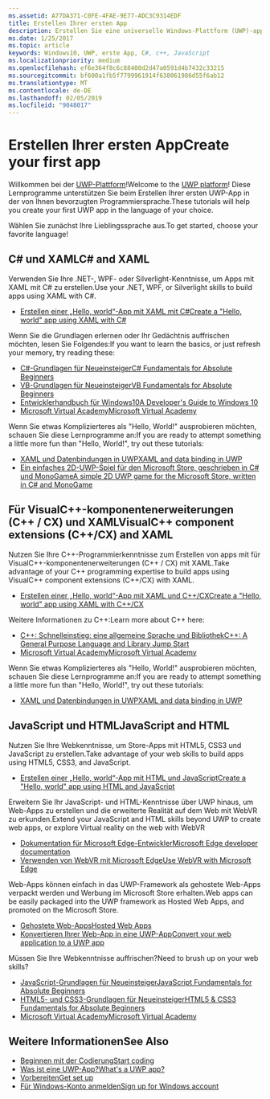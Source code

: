```yaml
---
ms.assetid: A77DA371-C0FE-4FAE-9E77-ADC3C9314EDF
title: Erstellen Ihrer ersten App
description: Erstellen Sie eine universelle Windows-Plattform (UWP)-app für Windows 10 mithilfe Ihrer bevorzugte Programmiersprache.
ms.date: 1/25/2017
ms.topic: article
keywords: Windows10, UWP, erste App, C#, c++, JavaScript
ms.localizationpriority: medium
ms.openlocfilehash: ef6e364f8c6c88400d2d47a0591d4b7432c33215
ms.sourcegitcommit: bf600a1fb5f7799961914f638061986d55f6ab12
ms.translationtype: MT
ms.contentlocale: de-DE
ms.lasthandoff: 02/05/2019
ms.locfileid: "9048017"
---
```

# <a name="create-your-first-app"></a><span data-ttu-id="2fb27-104">Erstellen Ihrer ersten App</span><span class="sxs-lookup"><span data-stu-id="2fb27-104">Create your first app</span></span>

<span data-ttu-id="2fb27-105">Willkommen bei der [UWP-Plattform](universal-application-platform-guide.md)!</span><span class="sxs-lookup"><span data-stu-id="2fb27-105">Welcome to the [UWP platform](universal-application-platform-guide.md)!</span></span> <span data-ttu-id="2fb27-106">Diese Lernprogramme unterstützen Sie beim Erstellen Ihrer ersten UWP-App in der von Ihnen bevorzugten Programmiersprache.</span><span class="sxs-lookup"><span data-stu-id="2fb27-106">These tutorials will help you create your first UWP app in the language of your choice.</span></span>

<span data-ttu-id="2fb27-107">Wählen Sie zunächst Ihre Lieblingssprache aus.</span><span class="sxs-lookup"><span data-stu-id="2fb27-107">To get started, choose your favorite language!</span></span>

## <a name="c-and-xaml"></a><span data-ttu-id="2fb27-108">C# und XAML</span><span class="sxs-lookup"><span data-stu-id="2fb27-108">C# and XAML</span></span>

<span data-ttu-id="2fb27-109">Verwenden Sie Ihre .NET-, WPF- oder Silverlight-Kenntnisse, um Apps mit XAML mit C# zu erstellen.</span><span class="sxs-lookup"><span data-stu-id="2fb27-109">Use your .NET, WPF, or Silverlight skills to build apps using XAML with C#.</span></span>

* [<span data-ttu-id="2fb27-110">Erstellen einer „Hello, world“-App mit XAML mit C#</span><span class="sxs-lookup"><span data-stu-id="2fb27-110">Create a "Hello, world" app using XAML with C#</span></span>](create-a-hello-world-app-xaml-universal.md)

<span data-ttu-id="2fb27-111">Wenn Sie die Grundlagen erlernen oder Ihr Gedächtnis auffrischen möchten, lesen Sie Folgendes:</span><span class="sxs-lookup"><span data-stu-id="2fb27-111">If you want to learn the basics, or just refresh your memory, try reading these:</span></span>

* [<span data-ttu-id="2fb27-112">C#-Grundlagen für Neueinsteiger</span><span class="sxs-lookup"><span data-stu-id="2fb27-112">C# Fundamentals for Absolute Beginners</span></span>](https://go.microsoft.com/fwlink/?linkid=850801)
* [<span data-ttu-id="2fb27-113">VB-Grundlagen für Neueinsteiger</span><span class="sxs-lookup"><span data-stu-id="2fb27-113">VB Fundamentals for Absolute Beginners</span></span>](https://go.microsoft.com/fwlink/?linkid=850802)
* [<span data-ttu-id="2fb27-114">Entwicklerhandbuch für Windows10</span><span class="sxs-lookup"><span data-stu-id="2fb27-114">A Developer's Guide to Windows 10</span></span>](https://go.microsoft.com/fwlink/?linkid=850804)
* [<span data-ttu-id="2fb27-115">Microsoft Virtual Academy</span><span class="sxs-lookup"><span data-stu-id="2fb27-115">Microsoft Virtual Academy</span></span>](https://www.microsoftvirtualacademy.com/)

<span data-ttu-id="2fb27-116">Wenn Sie etwas Komplizierteres als "Hello, World!" ausprobieren möchten, schauen Sie diese Lernprogramme an:</span><span class="sxs-lookup"><span data-stu-id="2fb27-116">If you are ready to attempt something a little more fun than "Hello, World!", try out these tutorials:</span></span>

* [<span data-ttu-id="2fb27-117">XAML und Datenbindungen in UWP</span><span class="sxs-lookup"><span data-stu-id="2fb27-117">XAML and data binding in UWP</span></span>](xaml-basics-intro.md)
* [<span data-ttu-id="2fb27-118">Ein einfaches 2D-UWP-Spiel für den Microsoft Store, geschrieben in C# und MonoGame</span><span class="sxs-lookup"><span data-stu-id="2fb27-118">A simple 2D UWP game for the Microsoft Store, written in C# and MonoGame</span></span>](get-started-tutorial-game-mg2d.md)


## <a name="visualc-component-extensions-ccx-and-xaml"></a><span data-ttu-id="2fb27-119">Für VisualC++-komponentenerweiterungen (C++ / CX) und XAML</span><span class="sxs-lookup"><span data-stu-id="2fb27-119">VisualC++ component extensions (C++/CX) and XAML</span></span>

<span data-ttu-id="2fb27-120">Nutzen Sie Ihre C++-Programmierkenntnisse zum Erstellen von apps mit für VisualC++-komponentenerweiterungen (C++ / CX) mit XAML.</span><span class="sxs-lookup"><span data-stu-id="2fb27-120">Take advantage of your C++ programming expertise to build apps using VisualC++ component extensions (C++/CX) with XAML.</span></span>

* [<span data-ttu-id="2fb27-121">Erstellen einer „Hello, world“-App mit XAML und C++/CX</span><span class="sxs-lookup"><span data-stu-id="2fb27-121">Create a "Hello, world" app using XAML with C++/CX</span></span>](create-a-basic-windows-10-app-in-cpp.md)

<span data-ttu-id="2fb27-122">Weitere Informationen zu C++:</span><span class="sxs-lookup"><span data-stu-id="2fb27-122">Learn more about C++ here:</span></span>

* [<span data-ttu-id="2fb27-123">C++: Schnelleinstieg: eine allgemeine Sprache und Bibliothek</span><span class="sxs-lookup"><span data-stu-id="2fb27-123">C++: A General Purpose Language and Library Jump Start</span></span>](https://www.microsoftvirtualacademy.com/training-courses/c-a-general-purpose-language-and-library-jump-start)
* [<span data-ttu-id="2fb27-124">Microsoft Virtual Academy</span><span class="sxs-lookup"><span data-stu-id="2fb27-124">Microsoft Virtual Academy</span></span>](https://go.microsoft.com/fwlink/p/?LinkID=389916)

<span data-ttu-id="2fb27-125">Wenn Sie etwas Komplizierteres als "Hello, World!" ausprobieren möchten, schauen Sie diese Lernprogramme an:</span><span class="sxs-lookup"><span data-stu-id="2fb27-125">If you are ready to attempt something a little more fun than "Hello, World!", try out these tutorials:</span></span>

* [<span data-ttu-id="2fb27-126">XAML und Datenbindungen in UWP</span><span class="sxs-lookup"><span data-stu-id="2fb27-126">XAML and data binding in UWP</span></span>](xaml-basics-intro.md)

## <a name="javascript-and-html"></a><span data-ttu-id="2fb27-127">JavaScript und HTML</span><span class="sxs-lookup"><span data-stu-id="2fb27-127">JavaScript and HTML</span></span>

<span data-ttu-id="2fb27-128">Nutzen Sie Ihre Webkenntnisse, um Store-Apps mit HTML5, CSS3 und JavaScript zu erstellen.</span><span class="sxs-lookup"><span data-stu-id="2fb27-128">Take advantage of your web skills to build apps using HTML5, CSS3, and JavaScript.</span></span>

* [<span data-ttu-id="2fb27-129">Erstellen einer „Hello, world“-App mit HTML und JavaScript</span><span class="sxs-lookup"><span data-stu-id="2fb27-129">Create a "Hello, world" app using HTML and JavaScript</span></span>](create-a-hello-world-app-js-uwp.md)

<span data-ttu-id="2fb27-130">Erweitern Sie Ihr JavaScript- und HTML-Kenntnisse über UWP hinaus, um Web-Apps zu erstellen und die erweiterte Realität auf dem Web mit WebVR zu erkunden.</span><span class="sxs-lookup"><span data-stu-id="2fb27-130">Extend your JavaScript and HTML skills beyond UWP to create web apps, or explore Virtual reality on the web with WebVR</span></span>

* [<span data-ttu-id="2fb27-131">Dokumentation für Microsoft Edge-Entwickler</span><span class="sxs-lookup"><span data-stu-id="2fb27-131">Microsoft Edge developer documentation</span></span>](https://docs.microsoft.com/microsoft-edge/)
* [<span data-ttu-id="2fb27-132">Verwenden von WebVR mit Microsoft Edge</span><span class="sxs-lookup"><span data-stu-id="2fb27-132">Use WebVR with Microsoft Edge</span></span>](https://docs.microsoft.com/en-us/microsoft-edge/webvr/)

<span data-ttu-id="2fb27-133">Web-Apps können einfach in das UWP-Framework als gehostete Web-Apps verpackt werden und Werbung im Microsoft Store erhalten.</span><span class="sxs-lookup"><span data-stu-id="2fb27-133">Web apps can be easily packaged into the UWP framework as Hosted Web Apps, and promoted on the Microsoft Store.</span></span>

* [<span data-ttu-id="2fb27-134">Gehostete Web-Apps</span><span class="sxs-lookup"><span data-stu-id="2fb27-134">Hosted Web Apps</span></span>](https://developer.microsoft.com/windows/bridges/hosted-web-apps)
* [<span data-ttu-id="2fb27-135">Konvertieren Ihrer Web-App in eine UWP-App</span><span class="sxs-lookup"><span data-stu-id="2fb27-135">Convert your web application to a UWP app</span></span>](../porting/hwa-create-windows.md)

<span data-ttu-id="2fb27-136">Müssen Sie Ihre Webkenntnisse auffrischen?</span><span class="sxs-lookup"><span data-stu-id="2fb27-136">Need to brush up on your web skills?</span></span>

* [<span data-ttu-id="2fb27-137">JavaScript-Grundlagen für Neueinsteiger</span><span class="sxs-lookup"><span data-stu-id="2fb27-137">JavaScript Fundamentals for Absolute Beginners</span></span>](https://www.microsoftvirtualacademy.com/training-courses/javascript-fundamentals-for-absolute-beginners)
* [<span data-ttu-id="2fb27-138">HTML5- und CSS3-Grundlagen für Neueinsteiger</span><span class="sxs-lookup"><span data-stu-id="2fb27-138">HTML5 & CSS3 Fundamentals for Absolute Beginners</span></span>](https://www.microsoftvirtualacademy.com/training-courses/html5-css3-fundamentals-development-for-absolute-beginners)
* [<span data-ttu-id="2fb27-139">Microsoft Virtual Academy</span><span class="sxs-lookup"><span data-stu-id="2fb27-139">Microsoft Virtual Academy</span></span>](https://go.microsoft.com/fwlink/p/?LinkID=389916)

## <a name="see-also"></a><span data-ttu-id="2fb27-140">Weitere Informationen</span><span class="sxs-lookup"><span data-stu-id="2fb27-140">See Also</span></span>

* [<span data-ttu-id="2fb27-141">Beginnen mit der Codierung</span><span class="sxs-lookup"><span data-stu-id="2fb27-141">Start coding</span></span>](create-uwp-apps.md)
* [<span data-ttu-id="2fb27-142">Was ist eine UWP-App?</span><span class="sxs-lookup"><span data-stu-id="2fb27-142">What's a UWP app?</span></span>](universal-application-platform-guide.md)
* [<span data-ttu-id="2fb27-143">Vorbereiten</span><span class="sxs-lookup"><span data-stu-id="2fb27-143">Get set up</span></span>](get-set-up.md)
* [<span data-ttu-id="2fb27-144">Für Windows-Konto anmelden</span><span class="sxs-lookup"><span data-stu-id="2fb27-144">Sign up for Windows account</span></span>](sign-up.md)

